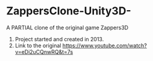 # ZappersClone-Unity3D-
A PARTIAL clone of the original game Zappers3D


1. Project started and created in 2013.  
2. Link to the original https://www.youtube.com/watch?v=eDi2uCQnwRQ&t=7s
